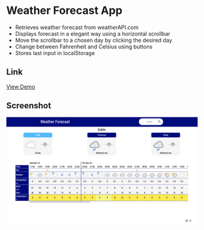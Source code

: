# Weather Forecast App

- Retrieves weather forecast from weatherAPI.com
- Displays forecast in a elegant way using a horizontal scrollbar
- Move the scrollbar to a chosen day by clicking the desired day
- Change between Fahrenheit and Celsius using buttons 
- Stores last input in localStorage

## Link 
[View Demo](https://caolancode.github.io/Weather-Forecast-App/)


## Screenshot
![screenshot of webpage](./src/images/screenshot.png)
